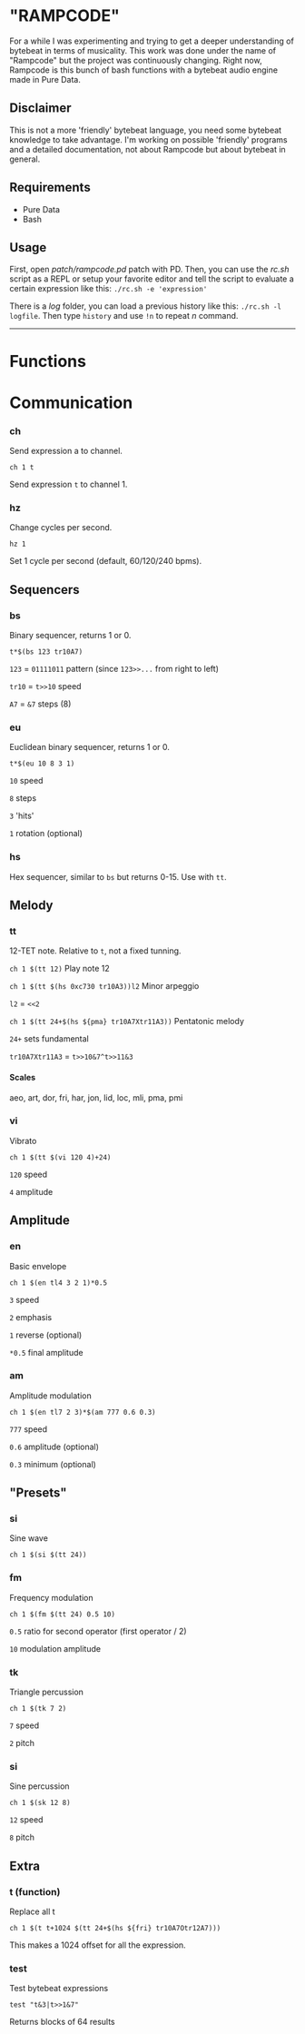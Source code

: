 # "RAMPCODE"

For a while I was experimenting and trying to get a deeper understanding of bytebeat in terms of musicality. This work was done under the name of "Rampcode" but the project was continuously changing. Right now, Rampcode is this bunch of bash functions with a bytebeat audio engine made in Pure Data.

## Disclaimer

This is not a more 'friendly' bytebeat language, you need some bytebeat knowledge to take advantage. I'm working on possible 'friendly' programs and a detailed documentation, not about Rampcode but about bytebeat in general.

## Requirements

* Pure Data
* Bash

## Usage

First, open *patch/rampcode.pd* patch with PD. Then, you can use the *rc.sh* script as a REPL or setup your favorite editor and tell the script to evaluate a certain expression like this: `./rc.sh -e 'expression'`

There is a *log* folder, you can load a previous history like this: `./rc.sh -l logfile`. Then type `history` and use `!n` to repeat *n* command.

---

# Functions

# Communication

### ch
Send expression a to channel.

`ch 1 t`

Send expression `t` to channel 1.

### hz
Change cycles per second.

`hz 1`

Set 1 cycle per second (default, 60/120/240 bpms).

## Sequencers

### bs
Binary sequencer, returns 1 or 0.

`t*$(bs 123 tr10A7)`

`123` = `01111011` pattern (since `123>>...` from right to left)

`tr10` = `t>>10` speed

`A7` = `&7` steps (8)

### eu
Euclidean binary sequencer, returns 1 or 0.

`t*$(eu 10 8 3 1)`

`10` speed

`8` steps

`3` 'hits'

`1` rotation (optional)

### hs
Hex sequencer, similar to `bs` but returns 0-15. Use with `tt`.

## Melody

### tt
12-TET note. Relative to `t`, not a fixed tunning.

`ch 1 $(tt 12)`
Play note 12

`ch 1 $(tt $(hs 0xc730 tr10A3))l2` Minor arpeggio

`l2` = `<<2`

`ch 1 $(tt 24+$(hs ${pma} tr10A7Xtr11A3))` Pentatonic melody

`24+` sets fundamental

`tr10A7Xtr11A3` = `t>>10&7^t>>11&3`

#### Scales

aeo, art, dor, fri, har, jon, lid, loc, mli, pma, pmi

### vi
Vibrato

`ch 1 $(tt $(vi 120 4)+24)`

`120` speed

`4` amplitude

## Amplitude

### en
Basic envelope

`ch 1 $(en tl4 3 2 1)*0.5`

`3` speed

`2` emphasis

`1` reverse (optional)

`*0.5` final amplitude

### am
Amplitude modulation

`ch 1 $(en tl7 2 3)*$(am 777 0.6 0.3)`

`777` speed

`0.6` amplitude (optional)

`0.3` minimum (optional)

## "Presets"

### si
Sine wave

`ch 1 $(si $(tt 24))`

### fm
Frequency modulation

`ch 1 $(fm $(tt 24) 0.5 10)`

`0.5` ratio for second operator (first operator / 2)

`10` modulation amplitude

### tk
Triangle percussion

`ch 1 $(tk 7 2)`

`7` speed

`2` pitch

### si
Sine percussion

`ch 1 $(sk 12 8)`

`12` speed

`8` pitch 

## Extra

### t (function)
Replace all t

`ch 1 $(t t+1024 $(tt 24+$(hs ${fri} tr10A7Otr12A7)))`

This makes a 1024 offset for all the expression.

### test
Test bytebeat expressions

`test "t&3|t>>1&7"`

Returns blocks of 64 results
